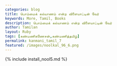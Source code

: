 ```yaml
---
categories: blog
title: பொம்மைக் கல்யாணம் என்ற விளையாட்டின் வேர்
keywords: More, Tamil, Books
description: பொம்மைக் கல்யாணம் என்ற விளையாட்டின் வேர்
author: Tamilan
layout: Ruby
tags: [கண்மணிகணேசன்,கண்மணித்தமிழ்]
permalink: kanmani_tamil_7
featured: /images/noolkal_96_6.png
---
```

{% include install_nool5.md %}

